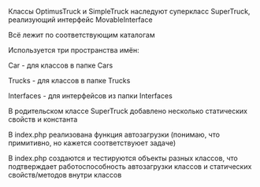 Классы OptimusTruck и SimpleTruck наследуют суперкласс SuperTruck, реализующий интерфейс MovableInterface

Всё лежит по соответствующим каталогам  

Используется три пространства имён:

Car - для классов в папке Cars

Trucks - для классов в папке Trucks

Intеrfaces - для интерфейсов из папки Intеrfaces

В родительском классе SuperTruck добавлено несколько статических свойств и константа

В index.php реализована функция автозагрузки
(понимаю, что примитивно, но кажется соответствуюет задаче)

В index.php создаются и тестируются объекты разных классов, что подтверждает работоспособность автозагрузки классов и статических свойств/методов внутри классов
